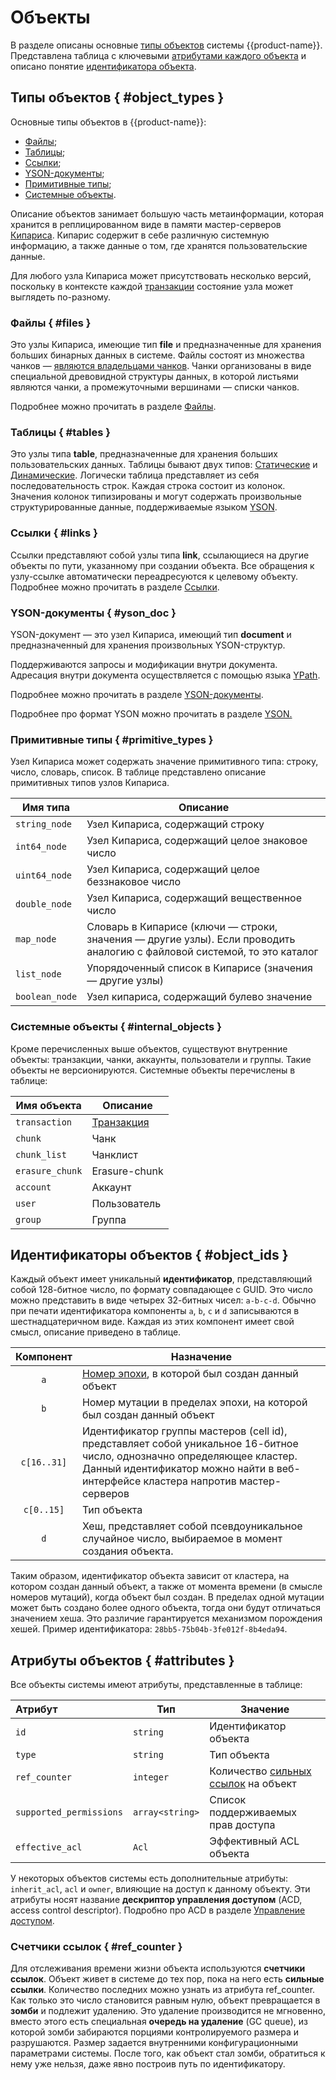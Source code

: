 # Объекты

В разделе описаны основные [типы объектов](../../../user-guide/storage/objects.md#object_types) системы {{product-name}}. Представлена таблица с ключевыми [атрибутами каждого объекта](../../../user-guide/storage/objects.md#attributes) и описано понятие [идентификатора объекта](../../../user-guide/storage/objects.md#object_ids).

## Типы объектов { #object_types }

Основные типы объектов в {{product-name}}:

* [Файлы](../../../user-guide/storage/objects.md#files);
* [Таблицы](../../../user-guide/storage/objects.md#tables);
* [Ссылки](../../../user-guide/storage/objects.md#links);
* [YSON-документы](../../../user-guide/storage/objects.md#yson_doc);
* [Примитивные типы](../../../user-guide/storage/objects.md#primitive_types);
* [Системные объекты](#internal_objects).

Описание объектов занимает большую часть метаинформации, которая хранится в реплицированном виде в памяти мастер-серверов [Кипариса](../../../user-guide/storage/cypress.md). Кипарис содержит в себе различную системную информацию, а также данные о том, где хранятся пользовательские данные.

Для любого узла Кипариса может присутствовать несколько версий, поскольку в контексте каждой [транзакции](../../../user-guide/storage/transactions.md) состояние узла может выглядеть по-разному.

### Файлы { #files }

Это узлы Кипариса, имеющие тип **file** и предназначенные для хранения больших бинарных данных в системе.
Файлы состоят из множества чанков — [являются владельцами чанков](../../../user-guide/storage/chunks.md#attributes).
Чанки организованы в виде специальной древовидной структуры данных, в которой листьями являются чанки, а промежуточными вершинами — списки чанков.

Подробнее можно прочитать в разделе [Файлы](../../../user-guide/storage/files.md).

### Таблицы { #tables }

Это узлы типа **table**, предназначенные для хранения больших пользовательских данных. Таблицы бывают двух типов: [Статические](../../../user-guide/storage/static-tables.md) и [Динамические](../../../user-guide/dynamic-tables/overview.md). Логически таблица представляет из себя последовательность строк. Каждая строка состоит из колонок.
Значения колонок типизированы и могут содержать произвольные структурированные данные, поддерживаемые языком [YSON](../../../user-guide/storage/yson.md).

### Ссылки { #links }

Ссылки представляют собой узлы типа **link**, ссылающиеся на другие объекты по пути, указанному при создании объекта.
Все обращения к узлу-ссылке автоматически переадресуются к целевому объекту.
Подробнее можно прочитать в разделе [Ссылки](../../../user-guide/storage/links.md).

### YSON-документы { #yson_doc }

YSON-документ — это узел Кипариса, имеющий тип  **document** и предназначенный для хранения произвольных YSON-структур.

Поддерживаются запросы и модификации внутри документа. Адресация внутри документа осуществляется с помощью языка [YPath](../../../user-guide/storage/ypath.md).

Подробнее можно прочитать в разделе [YSON-документы](../../../user-guide/storage/yson-docs.md).

Подробнее про формат YSON можно прочитать в разделе [YSON.](../../../user-guide/storage/yson.md)

### Примитивные типы { #primitive_types }

Узел Кипариса может содержать значение примитивного типа: строку, число, словарь, список. В таблице представлено описание примитивных типов узлов Кипариса.

|Имя типа        |Описание						   |
| -------------- | --------------------------------|
| `string_node`  | Узел Кипариса, содержащий строку |
| `int64_node`   | Узел Кипариса, содержащий целое знаковое число |
| `uint64_node`  | Узел Кипариса, содержащий целое беззнаковое число |
| `double_node`  | Узел Кипариса, содержащий вещественное число |
| `map_node`     | Словарь в Кипарисе (ключи — строки, значения — другие узлы). Если проводить аналогию с файловой системой, то это каталог |
| `list_node`    | Упорядоченный список в Кипарисе (значения — другие узлы) |
| `boolean_node` | Узел кипариса, содержащий булево значение |

### Системные объекты { #internal_objects }

Кроме перечисленных выше объектов, существуют внутренние объекты: транзакции, чанки, аккаунты, пользователи и группы. Такие объекты не версионируются.
Системные объекты перечислены в таблице:

| Имя объекта    | Описание                                                     |
| -------------- | ------------------------------------------------------------ |
| `transaction`   | [Транзакция](../../../user-guide/storage/transactions.md) |
| `chunk`   | Чанк           |
| `chunk_list`  | Чанклист    |
| `erasure_chunk`  | Erasure-chunk |
| `account`     | Аккаунт |
| `user`    | Пользователь |
| `group` | Группа |

## Идентификаторы объектов { #object_ids }

Каждый объект имеет уникальный **идентификатор**, представляющий собой 128-битное число, по формату совпадающее с GUID. Это число можно представить в виде четырех 32-битных чисел: `a-b-c-d`. Обычно при печати идентификатора компоненты `a`, `b`, `c` и `d` записываются в шестнадцатеричном виде. Каждая из этих компонент имеет свой смысл, описание приведено в таблице.

|  Компонент  | Назначение                                                   |
| :---------: | ------------------------------------------------------------ |
|     `a`     | [Номер эпохи](https://ru.wikipedia.org/wiki/Unix-время), в которой был создан данный объект |
|     `b`     | Номер мутации в пределах эпохи, на которой был создан данный объект |
| `c[16..31]` | Идентификатор группы мастеров (cell id), представляет собой уникальное 16-битное число, однозначно определяющее кластер. Данный идентификатор можно найти в веб-интерфейсе кластера напротив мастер-серверов |
| `c[0..15]`  | Тип объекта                                                  |
|     `d`     | Хеш, представляет собой псевдоуникальное случайное число, выбираемое в момент создания объекта. |

Таким образом, идентификатор объекта зависит от кластера, на котором создан данный объект, а также от момента времени (в смысле номеров мутаций), когда объект был создан. В пределах одной мутации может быть создано более одного объекта, тогда они будут отличаться значением хеша. Это различие гарантируется механизмом порождения хешей. Пример идентификатора: `28bb5-75b04b-3fe012f-8b4eda94`.

## Атрибуты объектов { #attributes }

Все объекты системы имеют атрибуты, представленные в таблице:

| **Атрибут**             | **Тип**         | **Значение**                                              |
| :---------------------- | --------------- | --------------------------------------------------------- |
| `id`                    | `string`        | Идентификатор объекта                                     |
| `type`                  | `string`        | Тип объекта                                               |
| `ref_counter`           | `integer`       | Количество [сильных ссылок](../../../user-guide/storage/objects.md#ref_counter) на объект   |
| `supported_permissions` | `array<string>` | Список поддерживаемых прав доступа                        |
| `effective_acl`         | `Acl`           | Эффективный ACL объекта                                   |

У некоторых объектов системы есть дополнительные атрибуты: `inherit_acl`, `acl` и `owner`, влияющие на доступ к данному объекту. Эти атрибуты носят название **дескриптор управления доступом** (ACD, access control descriptor). Подробно про ACD в разделе [Управление доступом](../../../user-guide/storage/access-control.md).

### Счетчики ссылок { #ref_counter }

Для отслеживания времени жизни объекта используются **счетчики ссылок**. Объект живет в системе до тех пор, пока на него есть **сильные ссылки**. Количество последних можно узнать из атрибута ref_counter. Как только это число становится равным нулю, объект превращается в **зомби** и подлежит удалению. Это удаление производится не мгновенно, вместо этого есть специальная **очередь на удаление** (GC queue), из которой зомби забираются порциями контролируемого размера и разрушаются. Размер задается внутренними конфигурационными параметрами системы. После того, как объект стал зомби, обратиться к нему уже нельзя, даже явно построив путь по идентификатору.

